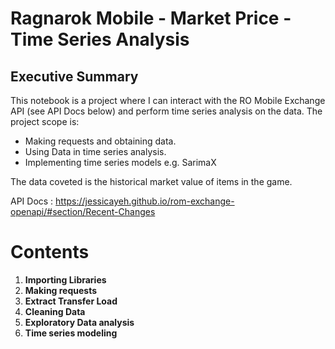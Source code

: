 # Ragnarok Mobile - Market Price - Time Series Analysis

## Executive Summary
This notebook is a project where I can interact with the RO Mobile Exchange API (see API Docs below) and perform time series analysis on the data. The project scope is:

- Making requests and obtaining data.
- Using Data in time series analysis.
- Implementing time series models e.g. SarimaX

The data coveted is the historical market value of items in the game.

API Docs : https://jessicayeh.github.io/rom-exchange-openapi/#section/Recent-Changes

# Contents

1. **Importing Libraries**  
2. **Making requests**  
3. **Extract Transfer Load**  
4. **Cleaning Data**  
5. **Exploratory Data analysis**  
5. **Time series modeling**  